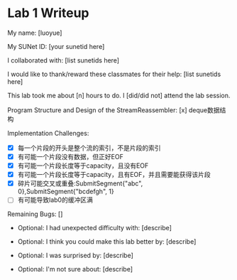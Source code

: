 Lab 1 Writeup
=============

My name: [luoyue]

My SUNet ID: [your sunetid here]

I collaborated with: [list sunetids here]

I would like to thank/reward these classmates for their help: [list sunetids here]

This lab took me about [n] hours to do. I [did/did not] attend the lab session.

Program Structure and Design of the StreamReassembler:
[x] deque<char>数据结构

Implementation Challenges:
- [x] 每一个片段的开头是整个流的索引，不是片段的索引
- [x] 有可能一个片段没有数据，但正好EOF
- [x] 有可能一个片段长度等于capacity，且没有EOF
- [x] 有可能一个片段长度等于capacity，且有EOF，并且需要能获得该片段
- [x] 碎片可能交叉或重叠:SubmitSegment{"abc", 0},SubmitSegment{"bcdefgh", 1}
- [ ] 有可能导致lab0的缓冲区满 

Remaining Bugs:
[]

- Optional: I had unexpected difficulty with: [describe]

- Optional: I think you could make this lab better by: [describe]

- Optional: I was surprised by: [describe]

- Optional: I'm not sure about: [describe]
